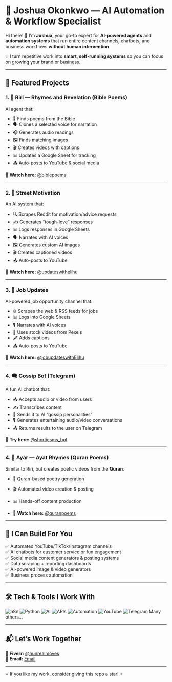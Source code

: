 # 🚀 Joshua Okonkwo — AI Automation & Workflow Specialist  

Hi there! 👋 I’m **Joshua**, your go-to expert for **AI-powered agents** and **automation systems** that run entire content channels, chatbots, and business workflows **without human intervention**.  

💡 I turn repetitive work into **smart, self-running systems** so you can focus on growing your brand or business.  

---

## 📂 Featured Projects  

### **1. 📜 Riri — Rhymes and Revelation (Bible Poems)**  
AI agent that:  
- 📖 Finds poems from the Bible  
- 🗣 Clones a selected voice for narration  
- 🎧 Generates audio readings  
- 🖼 Finds matching images  
- 🎬 Creates videos with captions  
- 📊 Updates a Google Sheet for tracking  
- 📤 Auto-posts to YouTube & social media  

🔗 **Watch here:** [@biblepoems](https://youtube.com/@biblepoems)  

---

### **2. 💪 Street Motivation**  
An AI system that:  
- 🔍 Scrapes Reddit for motivation/advice requests  
- ✍ Generates “tough-love” responses  
- 📊 Logs responses in Google Sheets  
- 🗣 Narrates with AI voices  
- 🖼 Generates custom AI images  
- 🎬 Creates captioned videos  
- 📤 Auto-posts to YouTube  

🔗 **Watch here:** [@updateswithelihu](https://youtube.com/@updateswithelihu)  

---

### **3. 💼 Job Updates**  
AI-powered job opportunity channel that:  
- 🌐 Scrapes the web & RSS feeds for jobs  
- 📊 Logs into Google Sheets  
- 🎙 Narrates with AI voices  
- 🎥 Uses stock videos from Pexels  
- 🖋 Adds captions  
- 📤 Auto-posts to YouTube  

🔗 **Watch here:** [@jobupdateswithElihu](https://youtube.com/@updateswithElihu)  

---

### **4. 🗨 Gossip Bot (Telegram)**  
A fun AI chatbot that:  
- 📥 Accepts audio or video from users  
- ✍ Transcribes content  
- 🤖 Sends it to AI “gossip personalities”  
- 🎙 Generates entertaining audio/video conversations  
- 📤 Returns results to the user on Telegram

🔗 **Try here:** [@shortiesms_bot](https://t.me/shortiesms_bot)  

---

### **4. 📜 Ayar — Ayat Rhymes (Quran Poems)**  
Similar to Riri, but creates poetic videos from the **Quran**.  
- 🕌 Quran-based poetry generation  
- 🎬 Automated video creation & posting  
- 📊 Hands-off content production

- 🔗 **Watch here:** [@quranpoems](https://youtube.com/@quranpoems)  

---

## 🌟 I Can Build For You  
✅ Automated YouTube/TikTok/Instagram channels  
✅ AI chatbots for customer service or fun engagement  
✅ Social media content generators & posting systems  
✅ Data scraping + reporting dashboards  
✅ AI-powered image & video generators  
✅ Business process automation  

---

## 🛠 Tech & Tools I Work With
![n8n](https://img.shields.io/badge/-n8n-orange?style=flat-square&logo=n8n)
![Python](https://img.shields.io/badge/-Python-3776AB?style=flat-square&logo=python&logoColor=white)
![AI](https://img.shields.io/badge/-AI%20Agents-blueviolet?style=flat-square)
![APIs](https://img.shields.io/badge/-API%20Integration-00BFFF?style=flat-square)
![Automation](https://img.shields.io/badge/-Automation-success?style=flat-square)
![YouTube](https://img.shields.io/badge/-YouTube-FF0000?style=flat-square&logo=youtube)
![Telegram](https://img.shields.io/badge/-Telegram-2CA5E0?style=flat-square&logo=telegram)
Many others...

---

## 📬 Let’s Work Together  
💼 **Fiverr:** [@hunrealmoves](https://fiver.com/hunrealmoves)  
📧 **Email:** [Email](mailto:hunrealmoves@gmail.com)

---
⭐ If you like my work, consider giving this repo a star! ⭐
